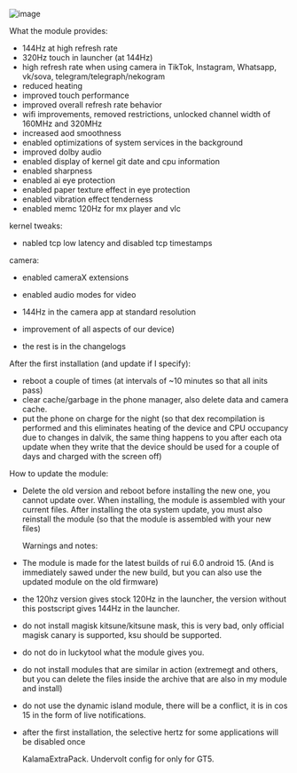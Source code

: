 ![image](https://github.com/user-attachments/assets/a2dff4da-02db-44a1-9c34-e4585ac3e527)

What the module provides:

- 144Hz at high refresh rate
- 320Hz touch in launcher (at 144Hz)
- high refresh rate when using camera in TikTok, Instagram, Whatsapp, vk/sova, telegram/telegraph/nekogram
- reduced heating
- improved touch performance
- improved overall refresh rate behavior
- wifi improvements, removed restrictions, unlocked channel width of 160MHz and 320MHz
- increased aod smoothness
- enabled optimizations of system services in the background
- improved dolby audio
- enabled display of kernel git date and cpu information
- enabled sharpness
- enabled ai eye protection
- enabled paper texture effect in eye protection
- enabled vibration effect tenderness
- enabled memc 120Hz for mx player and vlc

kernel tweaks:
- nabled tcp low latency and disabled tcp timestamps

camera:
- enabled cameraX extensions
- enabled audio modes for video
- 144Hz in the camera app at standard resolution

- improvement of all aspects of our device)
- the rest is in the changelogs

After the first installation (and update if I specify):

- reboot a couple of times (at intervals of ~10 minutes so that all inits pass)
- clear cache/garbage in the phone manager, also delete data and camera cache.
- put the phone on charge for the night (so that dex recompilation is performed and this eliminates heating of the device and CPU occupancy due to changes in dalvik, the same thing happens to you after each ota update when they write that the device should be used for a couple of days and charged with the screen off)

How to update the module:

- Delete the old version and reboot before installing the new one, you cannot update over. When installing, the module is assembled with your current files. After installing the ota system update, you must also reinstall the module (so that the module is assembled with your new files)

  Warnings and notes:

- The module is made for the latest builds of rui 6.0 android 15. (And is immediately sawed under the new build, but you can also use the updated module on the old firmware)

- the 120hz version gives stock 120Hz in the launcher, the version without this postscript gives 144Hz in the launcher.

- do not install magisk kitsune/kitsune mask, this is very bad, only official magisk canary is supported, ksu should be supported.

- do not do in luckytool what the module gives you.

- do not install modules that are similar in action (extremegt and others, but you can delete the files inside the archive that are also in my module and install)

- do not use the dynamic island module, there will be a conflict, it is in cos 15 in the form of live notifications.

- after the first installation, the selective hertz for some applications will be disabled once

  KalamaExtraPack. Undervolt config for only for GT5.

 
